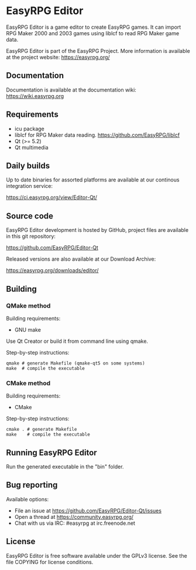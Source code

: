 # EasyRPG Editor

EasyRPG Editor is a game editor to create EasyRPG games. It can import
RPG Maker 2000 and 2003 games using liblcf to read RPG Maker game data.

EasyRPG Editor is part of the EasyRPG Project. More information is
available at the project website: https://easyrpg.org/


## Documentation

Documentation is available at the documentation wiki: https://wiki.easyrpg.org


## Requirements

- icu package
- liblcf for RPG Maker data reading. https://github.com/EasyRPG/liblcf
- Qt (>= 5.2)
- Qt multimedia


## Daily builds

Up to date binaries for assorted platforms are available at our continous
integration service:

https://ci.easyrpg.org/view/Editor-Qt/


## Source code

EasyRPG Editor development is hosted by GitHub, project files are available
in this git repository:

https://github.com/EasyRPG/Editor-Qt

Released versions are also available at our Download Archive:

https://easyrpg.org/downloads/editor/


## Building

### QMake method

Building requirements:

- GNU make

Use Qt Creator or build it from command line using qmake.

Step-by-step instructions:

    qmake # generate Makefile (qmake-qt5 on some systems)
    make  # compile the executable

### CMake method

Building requirements:

- CMake

Step-by-step instructions:

    cmake . # generate Makefile
    make    # compile the executable

    
## Running EasyRPG Editor

Run the generated executable in the "bin" folder.


## Bug reporting

Available options:

* File an issue at https://github.com/EasyRPG/Editor-Qt/issues
* Open a thread at https://community.easyrpg.org/
* Chat with us via IRC: #easyrpg at irc.freenode.net


## License

EasyRPG Editor is free software available under the GPLv3 license. See the file
COPYING for license conditions.
